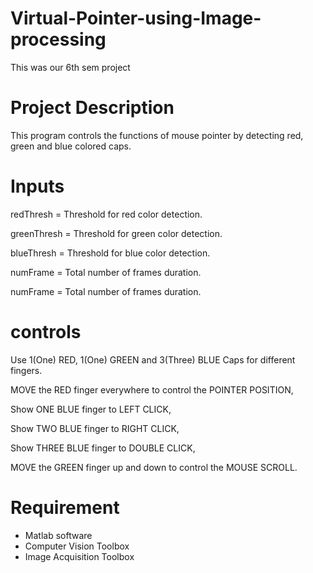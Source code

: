 # Virtual-Pointer-using-Image-processing

This was our 6th sem project

# Project Description
 This program controls the functions of mouse pointer by detecting red, green and blue colored caps.
 
 # Inputs
 
redThresh = Threshold for red color detection.

greenThresh = Threshold for green color detection.


blueThresh = Threshold for blue color detection.

numFrame = Total number of frames duration.

numFrame = Total number of frames duration.

# controls
Use 1(One) RED, 1(One) GREEN and 3(Three) BLUE Caps for different fingers.

MOVE the RED finger everywhere to control the POINTER POSITION,

Show ONE BLUE finger to LEFT CLICK,

Show TWO BLUE finger to RIGHT CLICK,

Show THREE BLUE finger to DOUBLE CLICK,

MOVE the GREEN finger up and down to control the MOUSE SCROLL.

# Requirement
- Matlab software
- Computer Vision Toolbox
- Image Acquisition Toolbox
